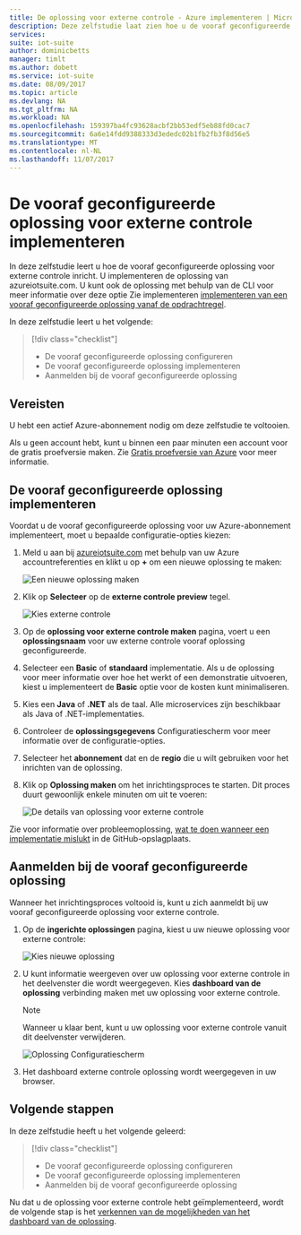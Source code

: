 ```yaml
---
title: De oplossing voor externe controle - Azure implementeren | Microsoft Docs
description: Deze zelfstudie laat zien hoe u de vooraf geconfigureerde oplossing voor externe controle van azureiotsuite.com inrichten.
services: 
suite: iot-suite
author: dominicbetts
manager: timlt
ms.author: dobett
ms.service: iot-suite
ms.date: 08/09/2017
ms.topic: article
ms.devlang: NA
ms.tgt_pltfrm: NA
ms.workload: NA
ms.openlocfilehash: 159397ba4fc93628acbf2bb53edf5eb88fd0cac7
ms.sourcegitcommit: 6a6e14fdd9388333d3ededc02b1fb2fb3f8d56e5
ms.translationtype: MT
ms.contentlocale: nl-NL
ms.lasthandoff: 11/07/2017
---
```

# <a name="deploy-the-remote-monitoring-preconfigured-solution"></a>De vooraf geconfigureerde oplossing voor externe controle implementeren

In deze zelfstudie leert u hoe de vooraf geconfigureerde oplossing voor externe controle inricht. U implementeren de oplossing van azureiotsuite.com. U kunt ook de oplossing met behulp van de CLI voor meer informatie over deze optie Zie implementeren [implementeren van een vooraf geconfigureerde oplossing vanaf de opdrachtregel](https://github.com/Azure/azure-iot-pcs-remote-monitoring-dotnet/wiki/Developer-Reference-Guide#deploy-a-pcs-from-the-command-line).

In deze zelfstudie leert u het volgende:

> [!div class="checklist"]
> * De vooraf geconfigureerde oplossing configureren
> * De vooraf geconfigureerde oplossing implementeren
> * Aanmelden bij de vooraf geconfigureerde oplossing

## <a name="prerequisites"></a>Vereisten

U hebt een actief Azure-abonnement nodig om deze zelfstudie te voltooien.

Als u geen account hebt, kunt u binnen een paar minuten een account voor de gratis proefversie maken. Zie [Gratis proefversie van Azure](http://azure.microsoft.com/pricing/free-trial/) voor meer informatie.

## <a name="deploy-the-preconfigured-solution"></a>De vooraf geconfigureerde oplossing implementeren

Voordat u de vooraf geconfigureerde oplossing voor uw Azure-abonnement implementeert, moet u bepaalde configuratie-opties kiezen:

1. Meld u aan bij [azureiotsuite.com](https://www.azureiotsuite.com) met behulp van uw Azure accountreferenties en klikt u op  **+**  om een nieuwe oplossing te maken:

    ![Een nieuwe oplossing maken](media/iot-suite-remote-monitoring-deploy/createnewsolution.png)

1. Klik op **Selecteer** op de **externe controle preview** tegel.

    ![Kies externe controle](media/iot-suite-remote-monitoring-deploy/remotemonitoring.png)

1. Op de **oplossing voor externe controle maken** pagina, voert u een **oplossingsnaam** voor uw externe controle vooraf oplossing geconfigureerde.

1. Selecteer een **Basic** of **standaard** implementatie. Als u de oplossing voor meer informatie over hoe het werkt of een demonstratie uitvoeren, kiest u implementeert de **Basic** optie voor de kosten kunt minimaliseren.

1. Kies een **Java** of **.NET** als de taal. Alle microservices zijn beschikbaar als Java of .NET-implementaties.

1. Controleer de **oplossingsgegevens** Configuratiescherm voor meer informatie over de configuratie-opties.

1. Selecteer het **abonnement** dat en de **regio** die u wilt gebruiken voor het inrichten van de oplossing.

1. Klik op **Oplossing maken** om het inrichtingsproces te starten. Dit proces duurt gewoonlijk enkele minuten om uit te voeren:

    ![De details van oplossing voor externe controle](media/iot-suite-remote-monitoring-deploy/createform.png)

Zie voor informatie over probleemoplossing, [wat te doen wanneer een implementatie mislukt](https://github.com/Azure/azure-iot-pcs-remote-monitoring-dotnet/wiki/Developer-Troubleshooting-Guide#what-to-do-when-a-deployment-fails) in de GitHub-opslagplaats.

## <a name="sign-in-to-the-preconfigured-solution"></a>Aanmelden bij de vooraf geconfigureerde oplossing

Wanneer het inrichtingsproces voltooid is, kunt u zich aanmeldt bij uw vooraf geconfigureerde oplossing voor externe controle.

1. Op de **ingerichte oplossingen** pagina, kiest u uw nieuwe oplossing voor externe controle:

    ![Kies nieuwe oplossing](media/iot-suite-remote-monitoring-deploy/choosenew.png)

1. U kunt informatie weergeven over uw oplossing voor externe controle in het deelvenster die wordt weergegeven. Kies **dashboard van de oplossing** verbinding maken met uw oplossing voor externe controle.

    > [!NOTE]
    > Wanneer u klaar bent, kunt u uw oplossing voor externe controle vanuit dit deelvenster verwijderen.

    ![Oplossing Configuratiescherm](media/iot-suite-remote-monitoring-deploy/solutionpanel.png)

1. Het dashboard externe controle oplossing wordt weergegeven in uw browser.

## <a name="next-steps"></a>Volgende stappen

In deze zelfstudie heeft u het volgende geleerd:

> [!div class="checklist"]
> * De vooraf geconfigureerde oplossing configureren
> * De vooraf geconfigureerde oplossing implementeren
> * Aanmelden bij de vooraf geconfigureerde oplossing

Nu dat u de oplossing voor externe controle hebt geïmplementeerd, wordt de volgende stap is het [verkennen van de mogelijkheden van het dashboard van de oplossing](./iot-suite-remote-monitoring-explore.md).

<!-- Next tutorials in the sequence -->